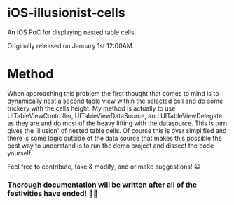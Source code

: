 # iOS-illusionist-cells
An iOS PoC for displaying nested table cells.

Originally released on January 1st 12:00AM.

# Method
When approaching this problem the first thought that comes to mind is to dynamically nest a second table view within the selected cell and do some trickery with the cells height. My method is actually to use UITableViewController, UITableViewDataSource, and UITableViewDelegate as they are and do most of the heavy lifting with the datasource. This is turn gives the 'illusion' of nested table cells. Of course this is over simplified and there is some logic outside of the data source that makes this possible the best way to understand is to run the demo project and dissect the code yourself.

Feel free to contribute, take & modify, and or make suggestions! 😀

### Thorough documentation will be written after all of the festivities have ended! 🎊🎆
